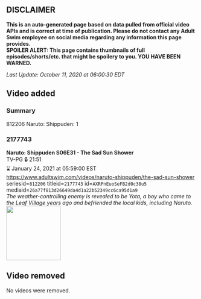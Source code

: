 ## DISCLAIMER
**This is an auto-generated page based on data pulled from official video APIs and is correct at time of publication. Please do not contact any Adult Swim employee on social media regarding any information this page provides.**  
**SPOILER ALERT: This page contains thumbnails of full episodes/shorts/etc. that might be spoilery to you. YOU HAVE BEEN WARNED.**  

_Last Update: October 11, 2020 at 06:00:30 EDT_
## Video added
### Summary
812206 Naruto: Shippuden: 1  
### 2177743
**Naruto: Shippuden S06E31 - The Sad Sun Shower**  
TV-PG 🔒 21:51  
⌛ January 24, 2021 at 05:59:00 EST  
https://www.adultswim.com/videos/naruto-shippuden/the-sad-sun-shower  
seriesid=`812206` titleid=`2177743` id=`AXRPnEuoSeFB2d0c38u5` mediaid=`26a77f813d26649da4d1a22b52349cc6ca95d1a9`  
_The weather-controlling enemy is revealed to be Yota, a boy who came to the Leaf Village years ago and befriended the local kids, including Naruto._  
<a href="https://media.cdn.adultswim.com/uploads/20200902/thumbnails/2_20921217542-narutoshippuden_314_TheSadSunShower.jpg"><img src="https://media.cdn.adultswim.com/uploads/20200902/thumbnails/2_20921217542-narutoshippuden_314_TheSadSunShower.jpg" height="144px" /></a>
## Video removed
No videos were removed.  
